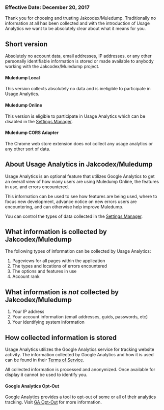 ### Effective Date: December 20, 2017

Thank you for choosing and trusting Jakcodex/Muledump. Traditionally no information at all has been collected and with the introduction of Usage Analytics we want to be absolutely clear about what it means for you.

## Short version

Absolutely no account data, email addresses, IP addresses, or any other personally identifiable information is stored or made available to anybody working with the Jakcodex/Muledump project.  

#### Muledump Local

This version collects absolutely no data and is ineligible to participate in Usage Analytics.

#### Muledump Online

This version is eligible to participate in Usage Analytics which can be disabled in the [Settings Manager](https://jakcodex.github.io/muledump/muledump.html#settings-ga).

#### Muledump CORS Adapter

The Chrome web store extension does not collect any usage analytics or any other sort of data.

## About Usage Analytics in Jakcodex/Muledump

Usage Analytics is an optional feature that utilizes Google Analytics to get an overall view of how many users are using Muledump Online, the features in use, and errors encountered. 

This information can be used to see how features are being used, where to focus new development, advance notice on new errors users are encountering, and can otherwise help improve Muledump.

You can control the types of data collected in the [Settings Manager](https://jakcodex.github.io/muledump/muledump.html#settings-none-system).

## What information is collected by Jakcodex/Muledump

The following types of information can be collected by Usage Analytics:

1. Pageviews for all pages within the application
2. The types and locations of errors encountered
3. The options and features in use
4. Account rank

## What information is *not* collected by Jakcodex/Muledump

1. Your IP address
2. Your account information (email addresses, guids, passwords, etc)
3. Your identifying system information

## How collected information is stored

Usage Analytics utilizes the Google Analytics service for tracking website activity. The information collected by Google Analytics and how it is used can be found in their [Terms of Service](https://www.google.com/analytics/terms/us.html).

All collected information is processed and anonymized. Once available for display it cannot be used to identify you.

#### Google Analytics Opt-Out

Google Analytics provides a tool to opt-out of some or all of their analytics tracking. Visit [GA Opt-Out](https://tools.google.com/dlpage/gaoptout/) for more information.

